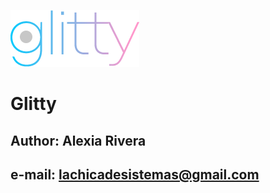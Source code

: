 
![Glitty Logo](glitty.png)

# Glitty
## Author: Alexia Rivera
## e-mail: lachicadesistemas@gmail.com
